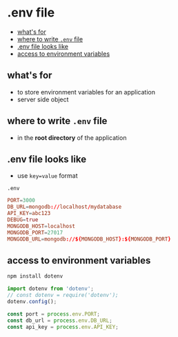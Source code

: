 # .env file

* [what's for](#whats-for)
* [where to write `.env` file](#where-to-write-env-file)
* [.env file looks like](#env-file-looks-like)
* [access to environment variables](#access-to-environment-variables)

## what's for

- to store environment variables for an application
- server side object

## where to write `.env` file

- in the **root directory** of the application

## .env file looks like

- use `key=value` format

`.env`

```conf
PORT=3000
DB_URL=mongodb://localhost/mydatabase
API_KEY=abc123
DEBUG=true
MONGODB_HOST=localhost
MONGODB_PORT=27017
MONGODB_URL=mongodb://${MONGODB_HOST}:${MONGODB_PORT}
```

## access to environment variables

```sh
npm install dotenv
```

```js
import dotenv from 'dotenv';
// const dotenv = require('dotenv');
dotenv.config();

const port = process.env.PORT;
const db_url = process.env.DB_URL;
const api_key = process.env.API_KEY;
```
